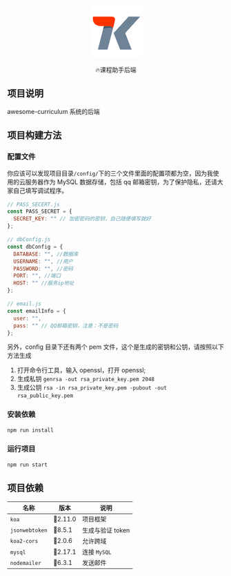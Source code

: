 <p align="center"><img src="./readme-assets/logo.png"></p>
<p align="center"><g-emoji class="g-emoji" alias="fire" fallback-src="https://github.githubassets.com/images/icons/emoji/unicode/1f525.png">🔥</g-emoji>课程助手后端</p>

## 项目说明

awesome-curriculum 系统的后端

## 项目构建方法

### 配置文件

你应该可以发现项目目录`/config/`下的三个文件里面的配置项都为空，因为我使用的云服务器作为 MySQL 数据存储，包括 qq 邮箱密钥，为了保护隐私，还请大家自己填写调试程序。

```js
// PASS_SECERT.js
const PASS_SECRET = {
  SECRET_KEY: "" // 加密密码的密钥，自己随便填写就好
};
```

```js
// dbConfig.js
const dbConfig = {
  DATABASE: "", //数据库
  USERNAME: "", //用户
  PASSWORD: "", //密码
  PORT: "", //端口
  HOST: "" //服务ip地址
};
```

```js
// email.js
const emailInfo = {
  user: "",
  pass: "" // QQ邮箱密钥，注意：不是密码
};
```

另外，config 目录下还有两个 pem 文件，这个是生成的密钥和公钥，请按照以下方法生成

1. 打开命令行工具，输入 openssl，打开 openssl;
2. 生成私钥
   `genrsa -out rsa_private_key.pem 2048`
3. 生成公钥
   `rsa -in rsa_private_key.pem -pubout -out rsa_public_key.pem`

### 安装依赖

```bash
npm run install
```

### 运行项目

```bash
npm run start
```

## 项目依赖

| 名称           | 版本        | 说明             |
| -------------- | ----------- | ---------------- |
| `koa`          | :car:2.11.0 | 项目框架         |
| `jsonwebtoken` | :car:8.5.1  | 生成与验证 token |
| `koa2-cors`    | :car:2.0.6  | 允许跨域         |
| `mysql`        | :car:2.17.1 | 连接 `MySQL`     |
| `nodemailer`   | :car:6.3.1  | 发送邮件         |
